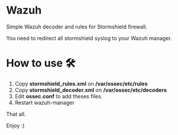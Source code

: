 # Wazuh
Simple Wazuh decoder and rules for Stormshield firewall.

You need to redirect all stormshield syslog to your Wazuh manager.

# How to use 🛠️
1) Copy **stormshield_rules.xml** on **/var/ossec/etc/rules**
2) Copy **stormshield_decoder.xml** on **/var/ossec/etc/decoders**
3) Edit **ossec.conf** to add theses files.
4) Restart wazuh-manager

That all.

Enjoy :)
